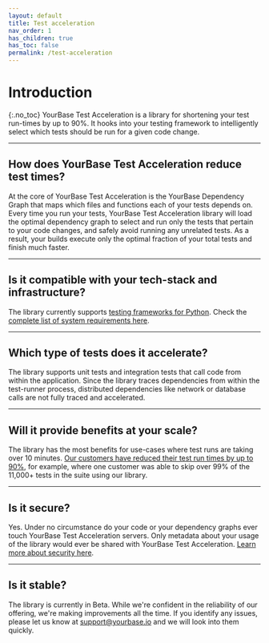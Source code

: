 ```yaml
---
layout: default
title: Test acceleration
nav_order: 1
has_children: true
has_toc: false
permalink: /test-acceleration
---
```


# Introduction
{:.no_toc}
YourBase Test Acceleration is a library for shortening your test run-times by up to 90%. It hooks into your testing framework to intelligently select which tests should be run for a given code change.

---

## How does YourBase Test Acceleration reduce test times?
At the core of YourBase Test Acceleration is the YourBase Dependency Graph that maps which files and functions each of your tests depends on. Every time you run your tests, YourBase Test Acceleration library will load the optimal dependency graph to select and run only the tests that pertain to your code changes, and safely avoid running any unrelated tests. As a result, your builds execute only the optimal fraction of your total tests and finish much faster.

---

## Is it compatible with your tech-stack and infrastructure?
The library currently supports [testing frameworks for Python](system-requirements#supported-languages--testing-frameworks). Check the [complete list of system requirements here](system-requirements).

---

## Which type of tests does it accelerate?
The library supports unit tests and integration tests that call code from within the application. Since the library traces dependencies from within the test-runner process,  distributed dependencies like network or database calls are not fully traced and accelerated.

---

## Will it provide benefits at your scale? 
The library has the most benefits for use-cases where test runs are taking over 10 minutes. [Our customers have reduced their test run times by up to 90%](https://yourbase.io/case-studies/), for example, where one customer was able to skip over 99% of the 11,000+ tests in the suite using our library.

---

## Is it secure?
Yes. Under no circumstance do your code or your dependency graphs ever touch YourBase Test Acceleration servers. Only metadata about your usage of the library would ever be shared with YourBase Test Acceleration. [Learn more about security here](security.md).

---

## Is it stable?
The library is currently in Beta. While we're confident in the reliability of our offering, we're making improvements all the time. If you identify any issues, please let us know at support@yourbase.io and we will look into them quickly.
